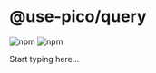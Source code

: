 # @use-pico/query

![npm](https://img.shields.io/npm/v/%40use-pico%2Fquery)
![npm](https://deno.bundlejs.com/badge?q=@use-pico/query@^2.0.0&treeshake=[*])

Start typing here...

